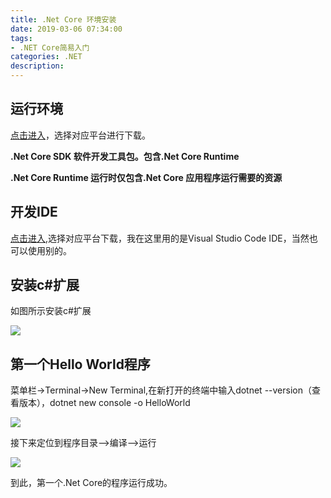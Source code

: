```yaml
---
title: .Net Core 环境安装
date: 2019-03-06 07:34:00
tags: 
- .NET Core简易入门
categories: .NET
description: 
---
```

## 运行环境

[点击进入](https://dotnet.microsoft.com/download)，选择对应平台进行下载。

**.Net Core SDK    软件开发工具包。包含.Net Core Runtime**

**.Net Core Runtime 运行时仅包含.Net Core 应用程序运行需要的资源**

## 开发IDE

[点击进入](https://code.visualstudio.com/),选择对应平台下载，我在这里用的是Visual Studio Code
IDE，当然也可以使用别的。

## 安装c#扩展

如图所示安装c#扩展

![](584421-20190306152414905-995368132.png)

## 第一个Hello World程序

菜单栏->Terminal->New Terminal,在新打开的终端中输入dotnet --version（查看版本），dotnet new
console -o HelloWorld

![](584421-20190306152922672-1601072562.png)



 接下来定位到程序目录-->编译-->运行

![](584421-20190306153327514-598734178.png)



 到此，第一个.Net Core的程序运行成功。

